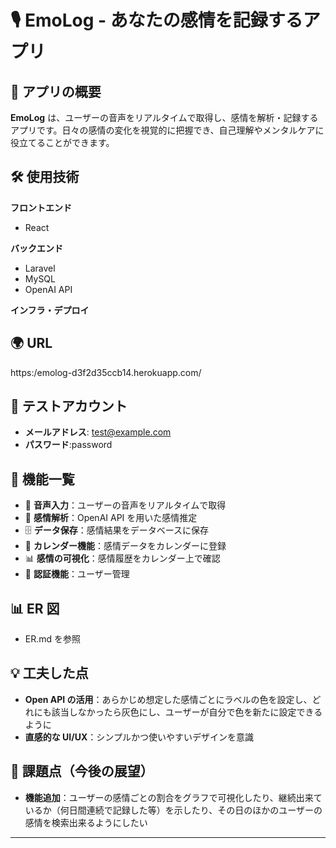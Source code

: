 # 🎙️ EmoLog - あなたの感情を記録するアプリ

## 📌 アプリの概要

**EmoLog** は、ユーザーの音声をリアルタイムで取得し、感情を解析・記録するアプリです。日々の感情の変化を視覚的に把握でき、自己理解やメンタルケアに役立てることができます。

## 🛠 使用技術

**フロントエンド**

-   React

**バックエンド**

-   Laravel
-   MySQL
-   OpenAI API

**インフラ・デプロイ**

## 🌍 URL

https:/emolog-d3f2d35ccb14.herokuapp.com/

## 🔑 テストアカウント

-   **メールアドレス**: test@example.com
-   **パスワード**:password

## 🚀 機能一覧

-   🎤 **音声入力**：ユーザーの音声をリアルタイムで取得
-   🧠 **感情解析**：OpenAI API を用いた感情推定
-   🗄 **データ保存**：感情結果をデータベースに保存
-   📅 **カレンダー機能**：感情データをカレンダーに登録
-   📊 **感情の可視化**：感情履歴をカレンダー上で確認
-   🔐 **認証機能**：ユーザー管理

## 📊 ER 図

-   ER.md を参照

## 💡 工夫した点

-   **Open API の活用**：あらかじめ想定した感情ごとにラベルの色を設定し、どれにも該当しなかったら灰色にし、ユーザーが自分で色を新たに設定できるように
-   **直感的な UI/UX**：シンプルかつ使いやすいデザインを意識

## 🔧 課題点（今後の展望）

-   **機能追加**：ユーザーの感情ごとの割合をグラフで可視化したり、継続出来ているか（何日間連続で記録した等）を示したり、その日のほかのユーザーの感情を検索出来るようにしたい

---
